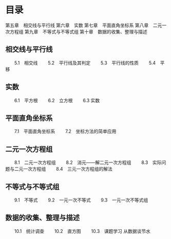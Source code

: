 # 目录
第五章　相交线与平行线
第六章　实数
第七章　平面直角坐标系
第八章　二元一次方程组
第九章　不等式与不等式组
第十章　数据的收集、整理与描述

## 相交线与平行线
　　5.1　相交线
　　5.2　平行线及其判定
　　5.3　平行线的性质
　　5.4　平移

## 实数
　　6.1　平方根
　　6.2　立方根
　　6.3  实数

## 平面直角坐标系
　　7.1　平面直角坐标系
　　7.2　坐标方法的简单应用

## 二元一次方程组
　　8.1　二元一次方程组
　　8.2　消元——解二元一次方程组
　　8.3　实际问题与二元一次方程组
　　8.4　三元一次方程组的解法

## 不等式与不等式组
　　9.1　不等式
　　9.2　一元一次不等式
　　9.3　一元一次不等式组

## 数据的收集、整理与描述
　　10.1　统计调查
　　10.2　直方图
　　10.3　课题学习 从数据谈节水